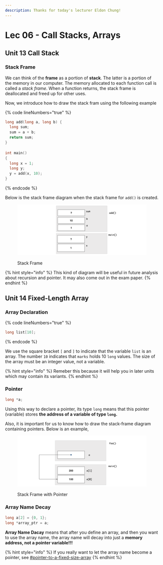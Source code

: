 ```yaml
---
description: Thanks for today's lecturer Eldon Chung!
---
```


# Lec 06 - Call Stacks, Arrays

## Unit 13 Call Stack

### Stack Frame

We can think of the **frame** as a portion of **stack**. The latter is a portion of the memory in our computer. The memory allocated to each function call is called a _stack frame_. When a function returns, the stack frame is deallocated and freed up for other uses.

Now, we introduce how to draw the stack fram using the following example

{% code lineNumbers="true" %}
```c
long add(long a, long b) {
  long sum;
  sum = a + b;
  return sum;
}

int main()
{
  long x = 1;
  long y;
  y = add(x, 10);
}
```
{% endcode %}

Below is the stack frame diagram when the stack frame for `add()` is created.&#x20;

<figure><img src="../../../.gitbook/assets/stack-frame.png" alt=""><figcaption><p>Stack Frame</p></figcaption></figure>

{% hint style="info" %}
This kind of diagram will be useful in future analysis about recursion and pointer. It may also come out in the exam paper.
{% endhint %}

## Unit 14 Fixed-Length Array

### Array Declaration

{% code lineNumbers="true" %}
```c
long list[10];
```
{% endcode %}

We use the square bracket `[` and `]` to indicate that the variable `list` is an array. The number `10` indicates that `marks` holds 10 `long` values. The size of the array must be an integer value, not a variable.

{% hint style="info" %}
Remeber this because it will help you in later units which may contain its variants.
{% endhint %}

### Pointer

```c
long *a;
```

Using this  way to declare a pointer, its type `long` means that this pointer (variable) stores **the address of a variable of type `long`.**&#x20;

Also, it is important for us to know how to draw the stack-frame diagram containing pointers. Below is an example,

<figure><img src="../../../.gitbook/assets/stack-frame-with-pointer.png" alt=""><figcaption><p>Stack Frame with Pointer</p></figcaption></figure>

### **Array Name Decay**

```c
long a[2] = {0, 1};
long *array_ptr = a;
```

**Array Name Dacay** means that after you define an array, and then you want to use the array name, the array name will decay into just a **memory address, not a pointer variable!!!**

{% hint style="info" %}
If you really want to let the array name become a pointer, see [#pointer-to-a-fixed-size-array](../lec-08-multi-d-array-efficiency/#pointer-to-a-fixed-size-array "mention")
{% endhint %}
